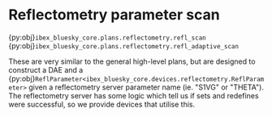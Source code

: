 # Reflectometry parameter scan

{py:obj}`ibex_bluesky_core.plans.reflectometry.refl_scan`
{py:obj}`ibex_bluesky_core.plans.reflectometry.refl_adaptive_scan`

These are very similar to the general high-level plans, but are designed to construct a DAE and a {py:obj}`ReflParameter<ibex_bluesky_core.devices.reflectometry.ReflParameter>` given a reflectometry server parameter name (ie. "S1VG" or "THETA"). The reflectometry server has some logic which tell us if sets and redefines were successful, so we provide devices that utilise this. 

